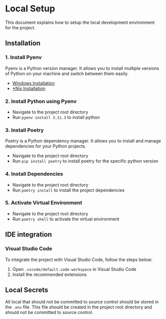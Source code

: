 # Local Setup

This document explains how to setup the local development environment for the project.

## Installation

### 1. Install Pyenv
Pyenv is a Python version manager. It allows you to install multiple versions of Python on your machine and switch between them easily.

  - [Windows Installation](https://github.com/pyenv-win/pyenv-win#introduction)
  - [*Nix Installation](https://github.com/pyenv/pyenv#installation)


### 2. Install Python using Pyenv

- Navigate to the project root directory
- Run `pyenv install 3.11.3` to install python

### 3. Install Poetry

Poetry is a Python dependency manager. It allows you to install and manage dependencies for your Python projects.


- Navigate to the project root directory
- Run `pip install poetry` to install poetry for the specific python version

### 4. Install Dependencies

- Navigate to the project root directory
- Run `poetry install` to install the project dependencies


### 5. Activate Virtual Environment

- Navigate to the project root directory
- Run `poetry shell` to activate the virtual environment

## IDE integration

### Visual Studio Code

To integrate the project with Visual Studio Code, follow the steps below:

1. Open `.vscode/default.code-workspace` in Visual Studio Code
1. Install the recommended extensions

## Local Secrets
All local that should not be committed to source control should be stored in the `.env` file. This file should be created in the project root directory and should not be committed to source control.